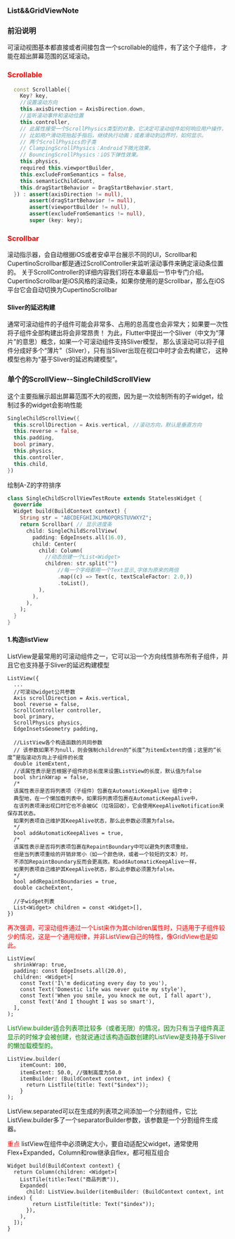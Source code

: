 ### List&&GridViewNote

### 前沿说明
可滚动视图基本都直接或者间接包含一个scrollable的组件，有了这个子组件，
才能在超出屏幕范围的区域滚动。

### <font color=#ff0000>Scrollable</font>

```dart
  const Scrollable({
    Key? key,
    //设置滚动方向
    this.axisDirection = AxisDirection.down,
    //监听滚动事件和滚动位置
    this.controller,
    // 此属性接受一个ScrollPhysics类型的对象，它决定可滚动组件如何响应用户操作，
    // 比如用户滑动完抬起手指后，继续执行动画；或者滑动到边界时，如何显示。
    // 两个ScrollPhysics的子类
    // ClampingScrollPhysics：Android下微光效果。
    // BouncingScrollPhysics：iOS下弹性效果。
    this.physics,
    required this.viewportBuilder,
    this.excludeFromSemantics = false,
    this.semanticChildCount,
    this.dragStartBehavior = DragStartBehavior.start,
  }) : assert(axisDirection != null),
       assert(dragStartBehavior != null),
       assert(viewportBuilder != null),
       assert(excludeFromSemantics != null),
       super (key: key);
```

### <font color=#ff0000>Scrollbar</font>
滚动指示器，会自动根据iOS或者安卓平台展示不同的UI，Scrollbar和CupertinoScrollbar都是通过ScrollController来监听滚动事件来确定滚动条位置的。
关于ScrollController的详细内容我们将在本章最后一节中专门介绍。
CupertinoScrollbar是iOS风格的滚动条，如果你使用的是Scrollbar，那么在iOS平台它会自动切换为CupertinoScrollbar

#### Sliver的延迟构建

通常可滚动组件的子组件可能会非常多、占用的总高度也会非常大；如果要一次性将子组件全部构建出将会非常昂贵！
为此，Flutter中提出一个Sliver（中文为“薄片”的意思）概念，如果一个可滚动组件支持Sliver模型，
那么该滚动可以将子组件分成好多个“薄片”（Sliver），只有当Sliver出现在视口中时才会去构建它，
这种模型也称为“基于Sliver的延迟构建模型”。

### 单个的ScrollView--SingleChildScrollView
这个主要指展示超出屏幕范围不大的视图，因为是一次绘制所有的子widget，绘制过多的widget会影响性能

```dart
SingleChildScrollView({
  this.scrollDirection = Axis.vertical, //滚动方向，默认是垂直方向
  this.reverse = false, 
  this.padding, 
  bool primary, 
  this.physics, 
  this.controller,
  this.child,
})
```

绘制A-Z的字符排序
```dart
class SingleChildScrollViewTestRoute extends StatelessWidget {
  @override
  Widget build(BuildContext context) {
    String str = "ABCDEFGHIJKLMNOPQRSTUVWXYZ";
    return Scrollbar( // 显示进度条
      child: SingleChildScrollView(
        padding: EdgeInsets.all(16.0),
        child: Center(
          child: Column( 
            //动态创建一个List<Widget>  
            children: str.split("") 
                //每一个字母都用一个Text显示,字体为原来的两倍
                .map((c) => Text(c, textScaleFactor: 2.0,)) 
                .toList(),
          ),
        ),
      ),
    );
  }
}
```


#### 1.构造listView
ListView是最常用的可滚动组件之一，它可以沿一个方向线性排布所有子组件，并且它也支持基于Sliver的延迟构建模型
```
ListView({
  ...  
  //可滚动widget公共参数
  Axis scrollDirection = Axis.vertical,
  bool reverse = false,
  ScrollController controller,
  bool primary,
  ScrollPhysics physics,
  EdgeInsetsGeometry padding,

  //ListView各个构造函数的共同参数  
  // 该参数如果不为null，则会强制children的“长度”为itemExtent的值；这里的“长度”是指滚动方向上子组件的长度
  double itemExtent,
  //该属性表示是否根据子组件的总长度来设置ListView的长度，默认值为false
  bool shrinkWrap = false,
  /*
  该属性表示是否将列表项（子组件）包裹在AutomaticKeepAlive 组件中；
  典型地，在一个懒加载列表中，如果将列表项包裹在AutomaticKeepAlive中，
  在该列表项滑出视口时它也不会被GC（垃圾回收），它会使用KeepAliveNotification来保存其状态。
  如果列表项自己维护其KeepAlive状态，那么此参数必须置为false。
  */
  bool addAutomaticKeepAlives = true,
  /*
  该属性表示是否将列表项包裹在RepaintBoundary中可以避免列表项重绘，
  但是当列表项重绘的开销非常小（如一个颜色块，或者一个较短的文本）时，
  不添加RepaintBoundary反而会更高效。和addAutomaticKeepAlive一样，
  如果列表项自己维护其KeepAlive状态，那么此参数必须置为false。
  */
  bool addRepaintBoundaries = true,
  double cacheExtent,

  //子widget列表
  List<Widget> children = const <Widget>[],
})
```

<font color="red">再次强调，可滚动组件通过一个List来作为其children属性时，只适用于子组件较少的情况，这是一个通用规律，并非ListView自己的特性，像GridView也是如此。</font>
```
ListView(
  shrinkWrap: true, 
  padding: const EdgeInsets.all(20.0),
  children: <Widget>[
    const Text('I\'m dedicating every day to you'),
    const Text('Domestic life was never quite my style'),
    const Text('When you smile, you knock me out, I fall apart'),
    const Text('And I thought I was so smart'),
  ],
);
```
<font color="green">ListView.builder适合列表项比较多（或者无限）的情况，因为只有当子组件真正显示的时候才会被创建，也就说通过该构造函数创建的ListView是支持基于Sliver的懒加载模型的。</font>
```
ListView.builder(
    itemCount: 100,
    itemExtent: 50.0, //强制高度为50.0
    itemBuilder: (BuildContext context, int index) {
      return ListTile(title: Text("$index"));
    }
);
```

ListView.separated可以在生成的列表项之间添加一个分割组件，它比ListView.builder多了一个separatorBuilder参数，该参数是一个分割组件生成器。


<font color="red">重点</font>
listView在组件中必须确定大小，要自动适配父widget，通常使用Flex+Expanded，Column和row继承自flex，都可相互组合
```
Widget build(BuildContext context) {
  return Column(children: <Widget>[
    ListTile(title:Text("商品列表")),
    Expanded(
      child: ListView.builder(itemBuilder: (BuildContext context, int index) {
        return ListTile(title: Text("$index"));
      }),
    ),
  ]);
}
```